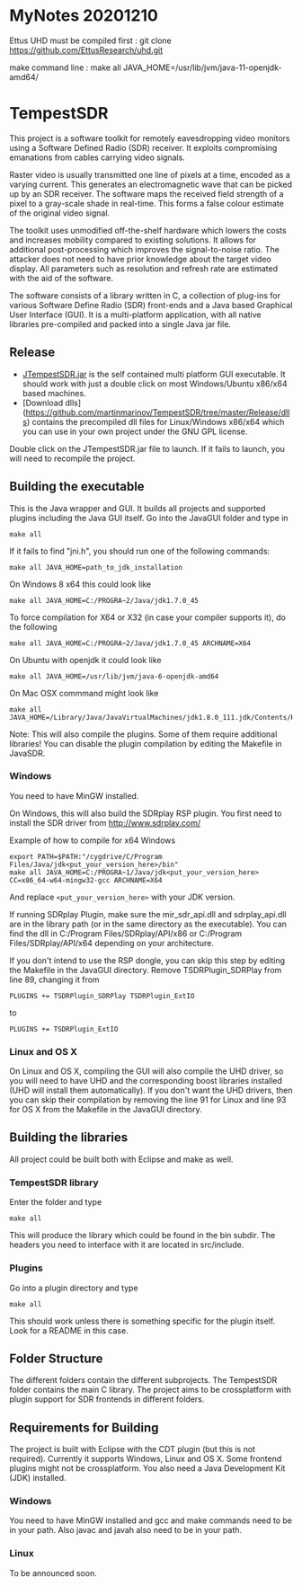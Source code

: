 MyNotes 20201210
==================
Ettus UHD must be compiled first :
git clone https://github.com/EttusResearch/uhd.git

make command line : make all JAVA_HOME=/usr/lib/jvm/java-11-openjdk-amd64/



TempestSDR
=============

This project is a software toolkit for remotely eavesdropping video monitors using a Software Defined Radio (SDR) receiver. It exploits compromising emanations from cables carrying video signals.

Raster video is usually transmitted one line of pixels at a time, encoded as a varying current. This generates an electromagnetic wave that can be picked up by an SDR receiver. The software maps the received field strength of a pixel to a gray-scale shade in real-time. This forms a false colour estimate of the original video signal.

The toolkit uses unmodified off-the-shelf hardware which lowers the costs and increases mobility compared to existing solutions. It allows for additional post-processing which improves the signal-to-noise ratio. The attacker does not need to have prior knowledge about the target video display. All parameters such as resolution and refresh rate are estimated with the aid of the software. 

The software consists of a library written in C, a collection of plug-ins for various Software Define Radio (SDR) front-ends and a Java based Graphical User Interface (GUI). It is a multi-platform application, with all native libraries pre-compiled and packed into a single Java jar file.

Release
------------

 * [JTempestSDR.jar](https://raw.github.com/martinmarinov/TempestSDR/master/Release/JavaGUI/JTempestSDR.jar) is the self contained multi platform GUI executable. It should work with just a double click on most Windows/Ubuntu x86/x64 based machines.
 * [Download dlls] (https://github.com/martinmarinov/TempestSDR/tree/master/Release/dlls) contains the precompiled dll files for Linux/Windows x86/x64 which you can use in your own project under the GNU GPL license.

Double click on the JTempestSDR.jar file to launch. If it fails to launch, you will need to recompile the project.


Building the executable
------------

This is the Java wrapper and GUI. It builds all projects and supported plugins including the Java GUI itself. Go into the JavaGUI folder and type in

    make all

If it fails to find "jni.h", you should run one of the following commands:

    make all JAVA_HOME=path_to_jdk_installation

On Windows 8 x64 this could look like

    make all JAVA_HOME=C:/PROGRA~2/Java/jdk1.7.0_45
	
To force compilation for X64 or X32 (in case your compiler supports it), do the following

    make all JAVA_HOME=C:/PROGRA~2/Java/jdk1.7.0_45 ARCHNAME=X64

On Ubuntu with openjdk it could look like

    make all JAVA_HOME=/usr/lib/jvm/java-6-openjdk-amd64

On Mac OSX commmand might look like

    make all JAVA_HOME=/Library/Java/JavaVirtualMachines/jdk1.8.0_111.jdk/Contents/Home

Note: This will also compile the plugins. Some of them require additional libraries! You can disable the plugin compilation by editing the Makefile in JavaSDR.

### Windows

You need to have MinGW installed.

On Windows, this will also build the SDRplay RSP plugin. You first need to install the SDR driver from http://www.sdrplay.com/

Example of how to compile for x64 Windows

    export PATH=$PATH:"/cygdrive/C/Program Files/Java/jdk<put_your_version_here>/bin"
    make all JAVA_HOME=C:/PROGRA~1/Java/jdk<put_your_version_here> CC=x86_64-w64-mingw32-gcc ARCHNAME=X64

And replace `<put_your_version_here>` with your JDK version.

If running SDRplay Plugin, make sure the mir_sdr_api.dll and sdrplay_api.dll are in the library path (or in the same directory as the executable).
You can find the dll in C:/Program Files/SDRplay/API/x86 or C:/Program Files/SDRplay/API/x64 depending on your architecture. 

If you don't intend to use the RSP dongle, you can skip this step by editing the Makefile in the JavaGUI directory. Remove TSDRPlugin\_SDRPlay from line 89, changing it from

    PLUGINS += TSDRPlugin_SDRPlay TSDRPlugin_ExtIO

to

    PLUGINS += TSDRPlugin_ExtIO

### Linux and OS X

On Linux and OS X, compiling the GUI will also compile the UHD driver, so you will need to have UHD and the corresponding boost libraries installed (UHD will install them automatically). If you don't want the UHD drivers, then you can skip their compilation by removing the line 91 for Linux and line 93 for OS X from the Makefile in the JavaGUI directory.


Building the libraries
------------

All project could be built both with Eclipse and make as well.

### TempestSDR library

Enter the folder and type

    make all
	
This will produce the library which could be found in the bin subdir. The headers you need to interface with it are located in src/include.

### Plugins

Go into a plugin directory and type

    make all
	
This should work unless there is something specific for the plugin itself. Look for a README in this case.

Folder Structure
------------

The different folders contain the different subprojects. The TempestSDR folder contains the main C library. The project aims to be crossplatform with plugin support for SDR frontends in different folders.

Requirements for Building
------------

The project is built with Eclipse with the CDT plugin (but this is not required). Currently it supports Windows, Linux and OS X. Some frontend plugins might not be crossplatform. You also need a Java Development Kit (JDK) installed.

### Windows

You need to have MinGW installed and gcc and make commands need to be in your path. Also javac and javah also need to be in your path.

### Linux

To be announced soon.


